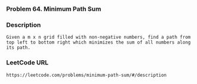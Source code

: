 ### Problem 64. Minimum Path Sum

### Description
	Given a m x n grid filled with non-negative numbers, find a path from top left to bottom right which minimizes the sum of all numbers along its path.

### LeetCode URL
	https://leetcode.com/problems/minimum-path-sum/#/description

